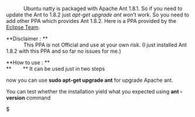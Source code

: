             Ubuntu natty is packaged with Apache Ant 1.8.1. So if you need to update the Ant to 1.8.2 just *apt-get upgrade ant* won’t work. So you need to add other PPA which provides Ant 1.8.2. Here is a PPA provided by the [Eclipse Team](https://launchpad.net/%7Eeclipse-team/+archive/debian-package).

**Disclaimer : **  
            This PPA is not Official and use at your own risk. (I just installed Ant 1.8.2 with this PPA and so far no issues for me.)

**How to use : **  
**        ** It can be used just in two steps

now you can use **sudo apt-get upgrade ant** for upgrade Apache ant.

You can test whether the installation yield what you expected using **ant -version** command

$
